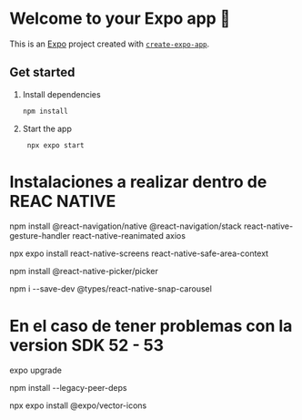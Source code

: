 # Welcome to your Expo app 👋

This is an [Expo](https://expo.dev) project created with [`create-expo-app`](https://www.npmjs.com/package/create-expo-app).

## Get started

1. Install dependencies

   ```bash
   npm install
   ```

2. Start the app

   ```bash
    npx expo start
   ```



# Instalaciones a realizar dentro de REAC NATIVE

npm install @react-navigation/native @react-navigation/stack react-native-gesture-handler react-native-reanimated axios


npx expo install react-native-screens react-native-safe-area-context

npm install @react-native-picker/picker

npm i --save-dev @types/react-native-snap-carousel


# En el caso de tener problemas con la version SDK 52 - 53

  expo upgrade

  npm install --legacy-peer-deps

  npx expo install @expo/vector-icons

   